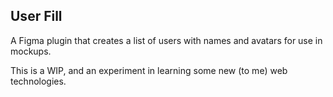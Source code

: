 ## User Fill
A Figma plugin that creates a list of users with names and avatars for use in mockups.

This is a WIP, and an experiment in learning some new (to me) web technologies.
